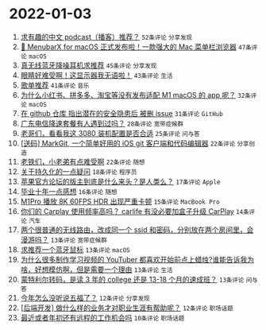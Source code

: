 # 2022-01-03

1. [求有趣的中文 podcast（播客）推荐？](https://www.v2ex.com/t/825875) `52条评论` `分享发现`
1. [🎉 MenubarX for macOS 正式发布啦！一款强大的 Mac 菜单栏浏览器](https://www.v2ex.com/t/825917) `47条评论` `macOS`
1. [真无线蓝牙降噪耳机求推荐](https://www.v2ex.com/t/825894) `45条评论` `分享发现`
1. [眼睛好难受啊！这显示器我无语啦！](https://www.v2ex.com/t/825919) `43条评论` `生活`
1. [歌单推荐](https://www.v2ex.com/t/825877) `41条评论` `音乐`
1. [为什么小红书、拼多多、淘宝等没有发布适配 M1 macOS 的 app 呢？](https://www.v2ex.com/t/825915) `32条评论` `macOS`
1. [在 github 仓库 指出潜在的安全隐患后 被删 issue](https://www.v2ex.com/t/825909) `31条评论` `GitHub`
1. [广东电信降速套餐有人遇到过吗？](https://www.v2ex.com/t/825940) `28条评论` `宽带症候群`
1. [老哥们，看看我这 3080 装机配置是否合适](https://www.v2ex.com/t/825946) `25条评论` `问与答`
1. [[送码] MarkGit, 一个简单好用的 iOS git 客户端和代码编辑器](https://www.v2ex.com/t/825900) `22条评论` `分享创造`
1. [老铁们，小老弟有点难受啊](https://www.v2ex.com/t/825942) `22条评论` `随想`
1. [关于持久化的一点疑问](https://www.v2ex.com/t/825944) `18条评论` `程序员`
1. [苹果官方论坛的版主到底是什么来头？是人类么？](https://www.v2ex.com/t/825939) `17条评论` `Apple`
1. [毕业十年一点感想](https://www.v2ex.com/t/825952) `16条评论` `随想`
1. [M1Pro 播放 8K 60FPS HDR 出现严重卡顿](https://www.v2ex.com/t/825923) `15条评论` `MacBook Pro`
1. [你们的 Carplay 使用频率高吗？ carlife 有没必要加盒子升级 CarPlay](https://www.v2ex.com/t/825914) `14条评论` `汽车`
1. [两个很普通的无线路由，改成同一个 ssid 和密码，分别放在两个房间里，会漫游吗？](https://www.v2ex.com/t/825970) `13条评论` `宽带症候群`
1. [求推荐一个蓝牙鼠标](https://www.v2ex.com/t/825957) `13条评论` `macOS`
1. [为什么很多制作学习视频的 YouTuber 都喜欢开始前点上蜡烛?谁能告诉我为啥，好想模仿啊，但是需要一个理由](https://www.v2ex.com/t/825918) `13条评论` `生活`
1. [蒙特利尔转码，是读 3 年的 college 还是 13-18 个月的速成班？](https://www.v2ex.com/t/825868) `13条评论` `问与答`
1. [今年怎么没听说五福了？](https://www.v2ex.com/t/825912) `12条评论` `分享发现`
1. [[后端开发] 做什么样的业务才对职业生涯有帮助呢？](https://www.v2ex.com/t/825880) `12条评论` `职场话题`
1. [最近或者年初还有远程的工作机会吗](https://www.v2ex.com/t/825950) `10条评论` `职场话题`
